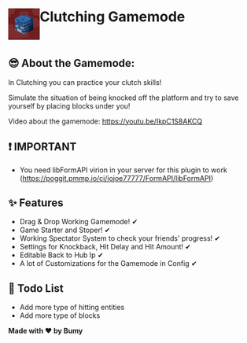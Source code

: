 
<h1>Clutching Gamemode<img src="https://github.com/Bumyy/Clutch-Core/blob/main/assets/icon.png" height="64" width="64" align="left" alt=""></h1><br>

## 😎 About the Gamemode:

In Clutching you can practice your clutch skills!

Simulate the situation of being knocked off
the platform and try to save yourself by placing blocks under you!

Video about the gamemode: https://youtu.be/IkpC1S8AKCQ

## ❗️ IMPORTANT

- You need libFormAPI virion in your server for this plugin to work (https://poggit.pmmp.io/ci/jojoe77777/FormAPI/libFormAPI)

## ✨ Features

- Drag & Drop Working Gamemode! ✔
- Game Starter and Stoper! ✔
- Working Spectator System to check your friends' progress! ✔
- Settings for Knockback, Hit Delay and Hit Amount! ✔
- Editable Back to Hub Ip ✔
- A lot of Customizations for the Gamemode in Config ✔

## 📝 Todo List

- Add more type of hitting entities
- Add more type of blocks


<b>Made with ❤ by Bumy</b>
